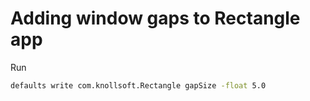 # Adding window gaps to Rectangle app

Run

```sh
defaults write com.knollsoft.Rectangle gapSize -float 5.0
```
